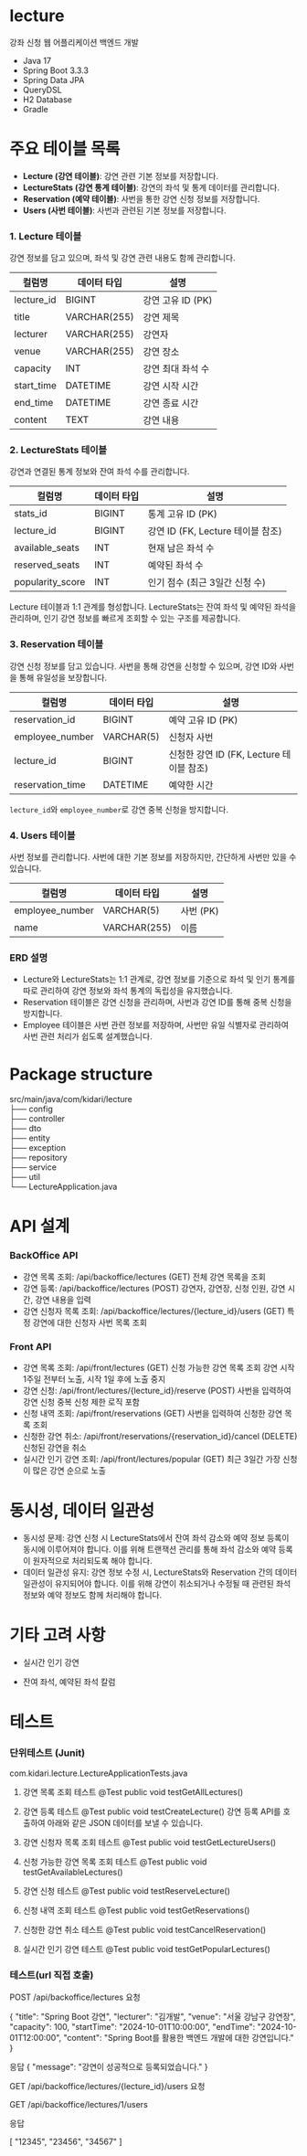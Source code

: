 # lecture
강좌 신청 웹 어플리케이션 백엔드 개발

- Java 17 
- Spring Boot 3.3.3
- Spring Data JPA
- QueryDSL
- H2 Database
- Gradle

# 주요 테이블 목록
- **Lecture (강연 테이블)**: 강연 관련 기본 정보를 저장합니다.
- **LectureStats (강연 통계 테이블)**: 강연의 좌석 및 통계 데이터를 관리합니다.
- **Reservation (예약 테이블)**: 사번을 통한 강연 신청 정보를 저장합니다.
- **Users (사번 테이블)**: 사번과 관련된 기본 정보를 저장합니다.

### 1. Lecture 테이블
강연 정보를 담고 있으며, 좌석 및 강연 관련 내용도 함께 관리합니다.

| 컬럼명      | 데이터 타입  | 설명                |
|------------|--------------|---------------------|
| lecture_id | BIGINT       | 강연 고유 ID (PK)   |
| title      | VARCHAR(255) | 강연 제목           |
| lecturer   | VARCHAR(255) | 강연자              |
| venue      | VARCHAR(255) | 강연 장소           |
| capacity   | INT          | 강연 최대 좌석 수   |
| start_time | DATETIME     | 강연 시작 시간      |
| end_time   | DATETIME     | 강연 종료 시간      |
| content    | TEXT         | 강연 내용           |

### 2. LectureStats 테이블
강연과 연결된 통계 정보와 잔여 좌석 수를 관리합니다.

| 컬럼명          | 데이터 타입 | 설명                                  |
|-----------------|-------------|---------------------------------------|
| stats_id        | BIGINT      | 통계 고유 ID (PK)                    |
| lecture_id      | BIGINT      | 강연 ID (FK, Lecture 테이블 참조)     |
| available_seats | INT         | 현재 남은 좌석 수                    |
| reserved_seats  | INT         | 예약된 좌석 수                       |
| popularity_score| INT         | 인기 점수 (최근 3일간 신청 수)       |

Lecture 테이블과 1:1 관계를 형성합니다. LectureStats는 잔여 좌석 및 예약된 좌석을 관리하며, 인기 강연 정보를 빠르게 조회할 수 있는 구조를 제공합니다.

### 3. Reservation 테이블
강연 신청 정보를 담고 있습니다. 사번을 통해 강연을 신청할 수 있으며, 강연 ID와 사번을 통해 유일성을 보장합니다.

| 컬럼명          | 데이터 타입  | 설명                                  |
|-----------------|--------------|---------------------------------------|
| reservation_id  | BIGINT       | 예약 고유 ID (PK)                    |
| employee_number | VARCHAR(5)   | 신청자 사번                          |
| lecture_id      | BIGINT       | 신청한 강연 ID (FK, Lecture 테이블 참조) |
| reservation_time| DATETIME     | 예약한 시간                          |

`lecture_id`와 `employee_number`로 강연 중복 신청을 방지합니다.

### 4. Users 테이블
사번 정보를 관리합니다. 사번에 대한 기본 정보를 저장하지만, 간단하게 사번만 있을 수 있습니다.

| 컬럼명          | 데이터 타입  | 설명        |
|-----------------|--------------|-------------|
| employee_number | VARCHAR(5)   | 사번 (PK)   |
| name            | VARCHAR(255) | 이름        |

### ERD 설명
- Lecture와 LectureStats는 1:1 관계로, 강연 정보를 기준으로 좌석 및 인기 통계를 따로 관리하여 강연 정보와 좌석 통계의 독립성을 유지했습니다.
- Reservation 테이블은 강연 신청을 관리하며, 사번과 강연 ID를 통해 중복 신청을 방지합니다.
- Employee 테이블은 사번 관련 정보를 저장하며, 사번만 유일 식별자로 관리하여 사번 관련 처리가 쉽도록 설계했습니다.

# Package structure
src/main/java/com/kidari/lecture  
├── config  
├── controller  
├── dto  
├── entity  
├── exception  
├── repository  
├── service  
├── util  
└── LectureApplication.java

# API 설계
### BackOffice API
- 강연 목록 조회: /api/backoffice/lectures (GET)
전체 강연 목록을 조회
- 강연 등록: /api/backoffice/lectures (POST)
강연자, 강연장, 신청 인원, 강연 시간, 강연 내용을 입력
- 강연 신청자 목록 조회: /api/backoffice/lectures/{lecture_id}/users (GET)
특정 강연에 대한 신청자 사번 목록 조회

### Front API
- 강연 목록 조회: /api/front/lectures (GET)
신청 가능한 강연 목록 조회
강연 시작 1주일 전부터 노출, 시작 1일 후에 노출 중지
- 강연 신청: /api/front/lectures/{lecture_id}/reserve (POST)
사번을 입력하여 강연 신청
중복 신청 제한 로직 포함
- 신청 내역 조회: /api/front/reservations (GET)
사번을 입력하여 신청한 강연 목록 조회
- 신청한 강연 취소: /api/front/reservations/{reservation_id}/cancel (DELETE)
신청된 강연을 취소
- 실시간 인기 강연 조회: /api/front/lectures/popular (GET)
최근 3일간 가장 신청이 많은 강연 순으로 노출

# 동시성, 데이터 일관성
- 동시성 문제: 강연 신청 시 LectureStats에서 잔여 좌석 감소와 예약 정보 등록이 동시에 이루어져야 합니다. 이를 위해 트랜잭션 관리를 통해 좌석 감소와 예약 등록이 원자적으로 처리되도록 해야 합니다.
- 데이터 일관성 유지: 강연 정보 수정 시, LectureStats와 Reservation 간의 데이터 일관성이 유지되어야 합니다. 이를 위해 강연이 취소되거나 수정될 때 관련된 좌석 정보와 예약 정보도 함께 처리해야 합니다.


# 기타 고려 사항

- 실시간 인기 강연


- 잔여 좌석, 예약된 좌석 칼럼



# 테스트

### 단위테스트 (Junit)
com.kidari.lecture.LectureApplicationTests.java
1. 강연 목록 조회 테스트
	@Test
	public void testGetAllLectures()
2. 강연 등록 테스트
	@Test
	public void testCreateLecture() 
강연 등록 API를 호출하여 아래와 같은 JSON 데이터를 보낼 수 있습니다.
3. 강연 신청자 목록 조회 테스트
	@Test
	public void testGetLectureUsers()

1. 신청 가능한 강연 목록 조회 테스트
	@Test
	public void testGetAvailableLectures()
2. 강연 신청 테스트
	@Test
	public void testReserveLecture()
3. 신청 내역 조회 테스트
	@Test
	public void testGetReservations()
4. 신청한 강연 취소 테스트
	@Test
	public void testCancelReservation()
5. 실시간 인기 강연 테스트
	@Test
	public void testGetPopularLectures()

### 테스트(url 직접 호출)
POST /api/backoffice/lectures 요청

{
    "title": "Spring Boot 강연",
    "lecturer": "김개발",
    "venue": "서울 강남구 강연장",
    "capacity": 100,
    "startTime": "2024-10-01T10:00:00",
    "endTime": "2024-10-01T12:00:00",
    "content": "Spring Boot를 활용한 백엔드 개발에 대한 강연입니다."
}

응답
{
    "message": "강연이 성공적으로 등록되었습니다."
}


GET /api/backoffice/lectures/{lecture_id}/users 요청

GET /api/backoffice/lectures/1/users

응답

[
    "12345",
    "23456",
    "34567"
]

